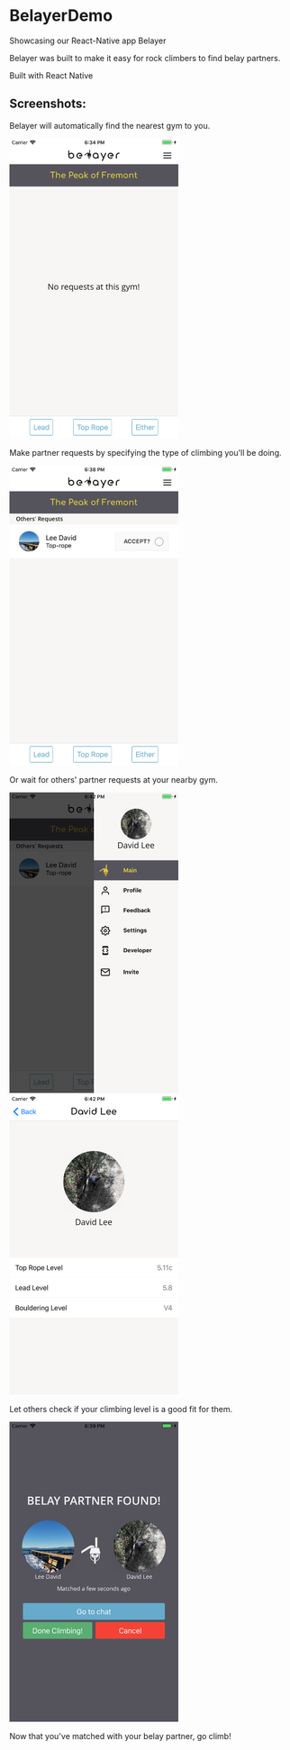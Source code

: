 # BelayerDemo
Showcasing our React-Native app Belayer

Belayer was built to make it easy for rock climbers to find
belay partners.

Built with React Native

## Screenshots:

Belayer will automatically find the nearest gym to you.


<img src="/images/screenshot_1.png" width="300" >

Make partner requests by specifying the type of climbing you'll be doing.



<img src="/images/screenshot_2.png" width="300" >

Or wait for others' partner requests at your nearby gym.



<img src="/images/screenshot_3.png" width="300" >



<img src="/images/screenshot_4.png" width="300" >

Let others check if your climbing level is a good fit for them.



<img src="/images/screenshot_5.png" width="300" >

Now that you've matched with your belay partner, go climb!
